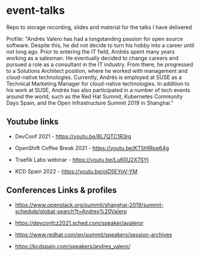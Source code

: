 # event-talks

Repo to storage recording, slides and material for the talks I have delivered

Profile:
"Andrés Valero has had a longstanding passion for open source software. Despite this, he did not decide to turn his hobby into a career until not long ago. Prior to entering the IT field, Andrés spent many years working as a salesman. He eventually decided to change careers and pursued a role as a consultant in the IT industry. From there, he progressed to a Solutions Architect position, where he worked with management and cloud-native technologies. Currently, Andrés is employed at SUSE as a Technical Marketing Manager for cloud-native technologies. In addition to his work at SUSE, Andrés has also participated in a number of tech events around the world, such as the Red Hat Summit, Kubernetes Community Days Spain, and the Open Infrastructure Summit 2019 in Shanghai."

## Youtube links  

- DevConf 2021 - https://youtu.be/8L7QTC1R3rg
  
- OpenShift Coffee Break 2021 - https://youtu.be/KT5HlRpp64g

- Traefik Labs webinar - https://youtu.be/Lu60U2X7SYI

- KCD Spain 2022 - https://youtu.be/ojD5EYpV-YM


## Conferences Links & profiles

- https://www.openstack.org/summit/shanghai-2019/summit-schedule/global-search?t=Andres%20Valero

- https://devconfcz2021.sched.com/speaker/avaleror

- https://www.redhat.com/en/summit/speakers/session-archives

- https://kcdspain.com/speakers/andres_valero/ 

